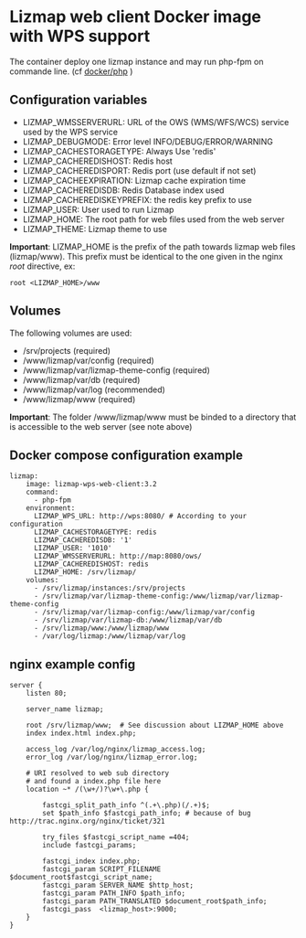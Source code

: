 # Lizmap web client Docker image with WPS support

The container deploy one lizmap instance and may run php-fpm on commande line.
(cf [docker/php](https://hub.docker.com/_/php/) )


## Configuration variables

- LIZMAP\_WMSSERVERURL: URL of the OWS (WMS/WFS/WCS) service used by the WPS service 
- LIZMAP\_DEBUGMODE: Error level INFO/DEBUG/ERROR/WARNING
- LIZMAP\_CACHESTORAGETYPE: Always Use 'redis'
- LIZMAP\_CACHEREDISHOST: Redis host
- LIZMAP\_CACHEREDISPORT: Redis port (use default if not set)
- LIZMAP\_CACHEEXPIRATION: Lizmap cache expiration time 
- LIZMAP\_CACHEREDISDB:  Redis Database index used 
- LIZMAP\_CACHEREDISKEYPREFIX: the redis key prefix to use
- LIZMAP\_USER: User used to run Lizmap
- LIZMAP\_HOME: The root path for web files used from the web server
- LIZMAP\_THEME: Lizmap theme to use

**Important**: LIZMAP\_HOME is the prefix of the path towards lizmap web files (lizmap/www). This prefix
must be identical to the one given in the nginx *root* directive, ex:
```
root <LIZMAP_HOME>/www
```

## Volumes

The following volumes are used:

- /srv/projects (required)
- /www/lizmap/var/config (required)
- /www/lizmap/var/lizmap-theme-config (required)
- /www/lizmap/var/db (required)
- /www/lizmap/var/log (recommended)
- /www/lizmap/www (required)

**Important**: The folder /www/lizmap/www must be binded to a directory that is accessible to the web server (see note above)

## Docker compose configuration example

```
lizmap:
    image: lizmap-wps-web-client:3.2
    command: 
      - php-fpm
    environment:
      LIZMAP_WPS_URL: http://wps:8080/ # According to your configuration
      LIZMAP_CACHESTORAGETYPE: redis   
      LIZMAP_CACHEREDISDB: '1'
      LIZMAP_USER: '1010'
      LIZMAP_WMSSERVERURL: http://map:8080/ows/
      LIZMAP_CACHEREDISHOST: redis
      LIZMAP_HOME: /srv/lizmap/
    volumes:
      - /srv/lizmap/instances:/srv/projects
      - /srv/lizmap/var/lizmap-theme-config:/www/lizmap/var/lizmap-theme-config
      - /srv/lizmap/var/lizmap-config:/www/lizmap/var/config
      - /srv/lizmap/var/lizmap-db:/www/lizmap/var/db
      - /srv/lizmap/www:/www/lizmap/www
      - /var/log/lizmap:/www/lizmap/var/log
```

## nginx example config

```
server {
    listen 80;

    server_name lizmap;
   
    root /srv/lizmap/www;  # See discussion about LIZMAP_HOME above
    index index.html index.php;

    access_log /var/log/nginx/lizmap_access.log;
    error_log /var/log/nginx/lizmap_error.log;

    # URI resolved to web sub directory
    # and found a index.php file here
    location ~* /(\w+/)?\w+\.php {

        fastcgi_split_path_info ^(.+\.php)(/.+)$;
        set $path_info $fastcgi_path_info; # because of bug http://trac.nginx.org/nginx/ticket/321

        try_files $fastcgi_script_name =404;
        include fastcgi_params;
    
        fastcgi_index index.php;
        fastcgi_param SCRIPT_FILENAME $document_root$fastcgi_script_name;
        fastcgi_param SERVER_NAME $http_host;
        fastcgi_param PATH_INFO $path_info;
        fastcgi_param PATH_TRANSLATED $document_root$path_info;
        fastcgi_pass  <lizmap_host>:9000;
    }
}
```

